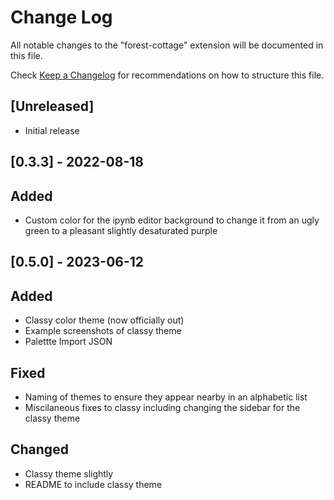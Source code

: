 # Change Log

All notable changes to the "forest-cottage" extension will be documented in this file.

Check [Keep a Changelog](http://keepachangelog.com/) for recommendations on how to structure this file.

## [Unreleased]

- Initial release

## [0.3.3] - 2022-08-18

## Added

- Custom color for the ipynb editor background to change it from an ugly green to a pleasant slightly desaturated purple

## [0.5.0] - 2023-06-12

## Added

- Classy color theme (now officially out)
- Example screenshots of classy theme
- Palettte Import JSON

## Fixed

- Naming of themes to ensure they appear nearby in an alphabetic list
- Miscilaneous fixes to classy including changing the sidebar for the classy theme

## Changed

- Classy theme slightly
- README to include classy theme
